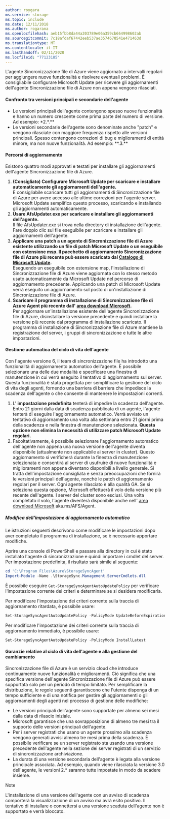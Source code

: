 ```yaml
---
author: roygara
ms.service: storage
ms.topic: include
ms.date: 12/11/2018
ms.author: rogarana
ms.openlocfilehash: aeb15fbb8da44a203789e06a359cb664998602ab
ms.sourcegitcommit: 7c18afdaf67442eeb537ae3574670541e471463d
ms.translationtype: MT
ms.contentlocale: it-IT
ms.lasthandoff: 02/11/2020
ms.locfileid: "77123185"
---
```

L'agente Sincronizzazione file di Azure viene aggiornato a intervalli regolari per aggiungere nuove funzionalità e risolvere eventuali problemi. È consigliabile configurare Microsoft Update per ricevere gli aggiornamenti dell'agente Sincronizzazione file di Azure non appena vengono rilasciati.

#### <a name="major-vs-minor-agent-versions"></a>Confronto tra versioni principali e secondarie dell'agente
* Le versioni principali dell'agente contengono spesso nuove funzionalità e hanno un numero crescente come prima parte del numero di versione. Ad esempio: \*2.\*.\*\*
* Le versioni secondarie dell'agente sono denominate anche "patch" e vengono rilasciate con maggiore frequenza rispetto alle versioni principali. Spesso contengono correzioni di bug e miglioramenti di entità minore, ma non nuove funzionalità. Ad esempio: \*\*.3.\*\*

#### <a name="upgrade-paths"></a>Percorsi di aggiornamento
Esistono quattro modi approvati e testati per installare gli aggiornamenti dell'agente Sincronizzazione file di Azure. 
1. **(Consigliato) Configurare Microsoft Update per scaricare e installare automaticamente gli aggiornamenti dell'agente.**  
    È consigliabile scaricare tutti gli aggiornamenti di Sincronizzazione file di Azure per avere accesso alle ultime correzioni per l'agente server. Microsoft Update semplifica questo processo, scaricando e installando gli aggiornamenti automaticamente.
2. **Usare AfsUpdater.exe per scaricare e installare gli aggiornamenti dell'agente.**  
    Il file AfsUpdater.exe si trova nella directory di installazione dell'agente. Fare doppio clic sul file eseguibile per scaricare e installare gli aggiornamenti dell'agente. 
3. **Applicare una patch a un agente di Sincronizzazione file di Azure esistente utilizzando un file di patch Microsoft Update o un eseguibile con estensione msp. Il pacchetto di aggiornamento Sincronizzazione file di Azure più recente può essere scaricato dal [Catalogo di Microsoft Update](https://www.catalog.update.microsoft.com/Search.aspx?q=Azure%20File%20Sync).**  
    Eseguendo un eseguibile con estensione msp, l'installazione di Sincronizzazione file di Azure viene aggiornata con lo stesso metodo usato automaticamente da Microsoft Update nel percorso di aggiornamento precedente. Applicando una patch di Microsoft Update verrà eseguito un aggiornamento sul posto di un'installazione di Sincronizzazione file di Azure.
4. **Scaricare il programma di installazione di Sincronizzazione file di Azure Agent più recente dall' [area download Microsoft](https://go.microsoft.com/fwlink/?linkid=858257).**  
    Per aggiornare un'installazione esistente dell'agente Sincronizzazione file di Azure, disinstallare la versione precedente e quindi installare la versione più recente dal programma di installazione scaricato. Il programma di installazione di Sincronizzazione file di Azure mantiene la registrazione del server, i gruppi di sincronizzazione e tutte le altre impostazioni.

#### <a name="automatic-agent-lifecycle-management"></a>Gestione automatica del ciclo di vita dell'agente
Con l'agente versione 6, il team di sincronizzazione file ha introdotto una funzionalità di aggiornamento automatico dell'agente. È possibile selezionare una delle due modalità e specificare una finestra di manutenzione in cui verrà eseguito il tentativo di aggiornamento sul server. Questa funzionalità è stata progettata per semplificare la gestione del ciclo di vita degli agenti, fornendo una barriera di barriera che impedisce la scadenza dell'agente o che consente di mantenere le impostazioni correnti.
1. L' **impostazione predefinita** tenterà di impedire la scadenza dell'agente. Entro 21 giorni dalla data di scadenza pubblicata di un agente, l'agente tenterà di eseguire l'aggiornamento automatico. Verrà avviato un tentativo di aggiornamento una volta alla settimana entro 21 giorni prima della scadenza e nella finestra di manutenzione selezionata. **Questa opzione non elimina la necessità di utilizzare patch Microsoft Update regolari.**
1. Facoltativamente, è possibile selezionare l'aggiornamento automatico dell'agente non appena una nuova versione dell'agente diventa disponibile (attualmente non applicabile ai server in cluster). Questo aggiornamento si verificherà durante la finestra di manutenzione selezionata e consentirà al server di usufruire di nuove funzionalità e miglioramenti non appena diventano disponibili a livello generale. Si tratta dell'impostazione consigliata e senza preoccupazioni che fornirà le versioni principali dell'agente, nonché le patch di aggiornamento regolari per il server. Ogni agente rilasciato è alla qualità GA. Se si seleziona questa opzione, Microsoft effettuerà il volo della versione più recente dell'agente. I server del cluster sono esclusi. Una volta completato il volo, l'agente diventerà disponibile anche nell' [area download Microsoft](https://go.microsoft.com/fwlink/?linkid=858257) aka.ms/AFS/Agent.

 ##### <a name="changing-the-auto-upgrade-setting"></a>Modifica dell'impostazione di aggiornamento automatico

Le istruzioni seguenti descrivono come modificare le impostazioni dopo aver completato il programma di installazione, se è necessario apportare modifiche.

Aprire una console di PowerShell e passare alla directory in cui è stato installato l'agente di sincronizzazione e quindi importare i cmdlet del server. Per impostazione predefinita, il risultato sarà simile al seguente:
```powershell
cd 'C:\Program Files\Azure\StorageSyncAgent'
Import-Module -Name .\StorageSync.Management.ServerCmdlets.dll
```

È possibile eseguire `Get-StorageSyncAgentAutoUpdatePolicy` per verificare l'impostazione corrente dei criteri e determinare se si desidera modificarla.

Per modificare l'impostazione dei criteri corrente sulla traccia di aggiornamento ritardata, è possibile usare:
```powershell
Set-StorageSyncAgentAutoUpdatePolicy -PolicyMode UpdateBeforeExpiration
```

Per modificare l'impostazione dei criteri corrente sulla traccia di aggiornamento immediato, è possibile usare:
```powershell
Set-StorageSyncAgentAutoUpdatePolicy -PolicyMode InstallLatest
```

#### <a name="agent-lifecycle-and-change-management-guarantees"></a>Garanzie relative al ciclo di vita dell'agente e alla gestione del cambiamento
Sincronizzazione file di Azure è un servizio cloud che introduce continuamente nuove funzionalità e miglioramenti. Ciò significa che una specifica versione dell'agente Sincronizzazione file di Azure può essere supportata solo per un periodo di tempo limitato. Per semplificare la distribuzione, le regole seguenti garantiscono che l'utente disponga di un tempo sufficiente e di una notifica per gestire gli aggiornamenti o gli aggiornamenti degli agenti nel processo di gestione delle modifiche:

- Le versioni principali dell'agente sono supportate per almeno sei mesi dalla data di rilascio iniziale.
- Microsoft garantisce che una sovrapposizione di almeno tre mesi tra il supporto delle versioni principali dell'agente. 
- Per i server registrati che usano un agente prossimo alla scadenza vengono generati avvisi almeno tre mesi prima della scadenza. È possibile verificare se un server registrato sta usando una versione precedente dell'agente nella sezione dei server registrati di un servizio di sincronizzazione archiviazione.
- La durata di una versione secondaria dell'agente è legata alla versione principale associata. Ad esempio, quando viene rilasciata la versione 3.0 dell'agente, le versioni 2.\* saranno tutte impostate in modo da scadere insieme.

> [!Note]
> L'installazione di una versione dell'agente con un avviso di scadenza comporterà la visualizzazione di un avviso ma avrà esito positivo. Il tentativo di installare o connettersi a una versione scaduta dell'agente non è supportato e verrà bloccato.
